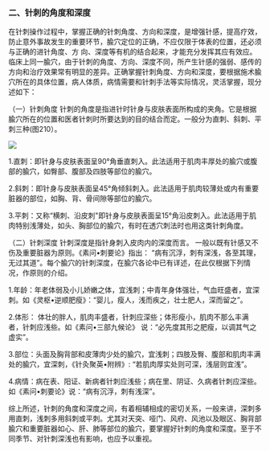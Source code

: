 ### 二、针刺的角度和深度

在针刺操作过程中，掌握正确的针刺角度、方向和深度，是增强针感，提高疗效，防止意外事故发生的重要环节，腧穴定位的正确，不应仅限于体表的位置，还必须与正确的进针角度、方 向、深度等有机的结合起来，才能充分发挥其应有效应。临床上同一腧穴，由于针刺的角度、方向、深度不同，所产生针感的强弱、感传的方向和治疗效果常有明显的差异。正确掌握针刺角度、方向和深度，要根据施术腧穴所在的具体位置，病人体质，病情需要和针刺手法等实际情况，灵活掌握，现分述如下：

（一）针刺角度   针刺的角度是指进针时针身与皮肤表面所构成的夹角。它是根据腧穴所在的位置和医者针刺时所要达到的目的结合而定。一般分为直刺、斜刺、平刺三种(图210）。

![](img/图210.jpg)

1.直刺：即针身与皮肤表面呈90°角垂直刺入。此法适用于肌肉丰厚处的腧穴或腹部的腧穴，如臀部、腹部及四肢等部位的腧穴。

2.斜刺：即针身与皮肤表面呈45°角倾斜刺入。此法适用于肌肉较薄处或内有重要脏器的部位，如胸、背、骨间隙等部位的腧穴。

3.平刺：又称“横刺、沿皮刺"即针身与皮肤表面呈15°角沿皮刺入。此法适用于肌肉特别浅薄处，如头、胸部位的腧穴，有时在透穴刺法时也用这类针刺角度。

（二）针刺深度   针刺深度是指针身刺入皮肉内的深度而言。 一般以既有针感又不伤及重要脏器为原则。《素问•刺要论》指出： “病有沉浮，刺有深浅，各至其理，无过其道”。每个腧穴的针刺深度，在腧穴各论中已有详述，在此仅根据下列情况，作原则的介绍。

1.年龄：年老体弱及小儿娇嫩之体，宜浅刺；中青年身体强壮，气血旺盛者，宜深刺。如《灵枢•逆顺肥瘦》：“婴儿，瘦人，浅而疾之，壮士肥人，深而留之”。

2.体形： 体壮的胖人，肌肉丰盛者，针刺应深些；体形瘦小，肌肉不那么丰满者，针刺应浅些。如《素问•三部九候论》 说：“必先度其形之肥瘦，以调其气之虚实”。

3.部位：头面及胸背部和皮薄肉少处的腧穴，宜浅刺；四肢及臀、腹部和肌肉丰满处的腧穴，宜深刺，《针灸聚英•附辨》: “若肌肉厚实处则可深，浅层则宜浅”。

4.病情：病在表、阳证、新病者针刺应浅些；病在里、阴证、久病者针刺应深些。如《素问•刺要论》说：“病有沉浮，刺有浅深”。

综上所述，针刺的角度和深度之间，有着相辅相成的密切关系，一般来讲，深刺多用直刺，浅刺多用斜刺或平刺。尤其对天突、哑门、风府、风池以及眼区、胸背部腧穴和重要脏器如心、肝、肺等部位的腧穴，要掌握好针刺的角度和深度。至于不同季节、对针刺深浅也有影响，也应予以重视。